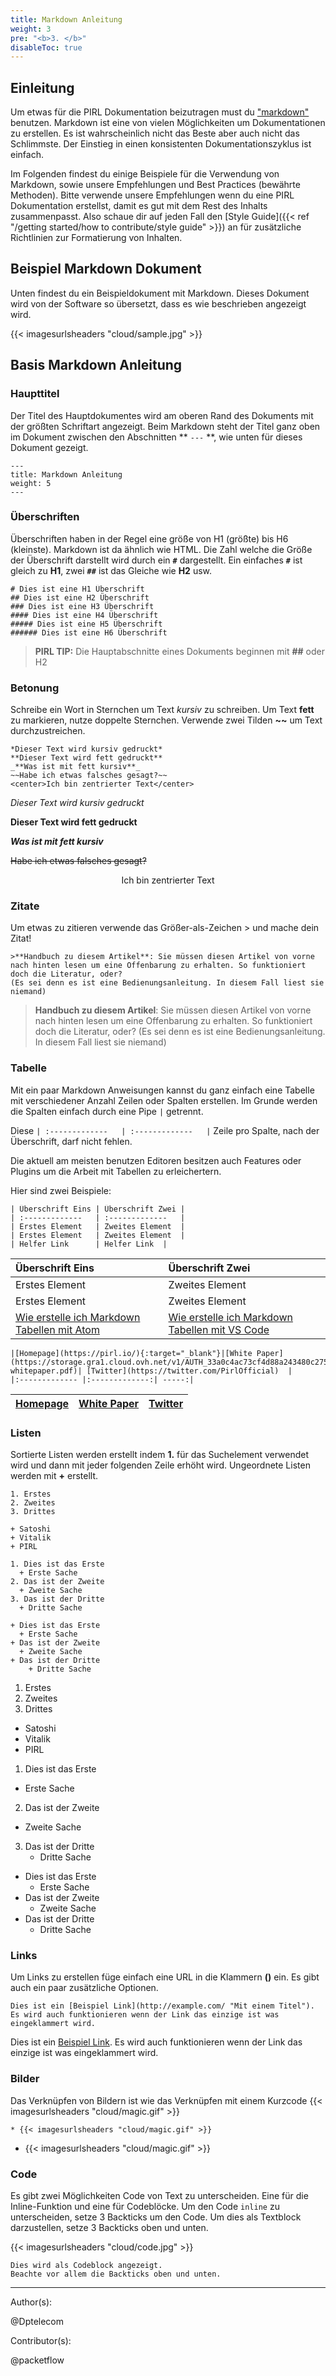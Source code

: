 ```yaml
---
title: Markdown Anleitung
weight: 3
pre: "<b>3. </b>"
disableToc: true
---
```


## Einleitung

Um etwas für die PIRL Dokumentation beizutragen must du ["markdown"](https://daringfireball.net/projects/markdown/syntax) benutzen. Markdown ist eine von vielen Möglichkeiten um Dokumentationen zu erstellen. Es ist wahrscheinlich nicht das Beste aber auch nicht das Schlimmste. Der Einstieg in einen konsistenten Dokumentationszyklus ist einfach.

Im Folgenden findest du einige Beispiele für die Verwendung von Markdown, sowie unsere Empfehlungen und Best Practices (bewährte Methoden). Bitte verwende unsere Empfehlungen wenn du eine PIRL Dokumentation erstellst, damit es gut mit dem Rest des Inhalts zusammenpasst. Also schaue dir auf jeden Fall den [Style Guide]({{< ref "/getting started/how to contribute/style guide" >}}) an für zusätzliche Richtlinien zur Formatierung von Inhalten.

## Beispiel Markdown Dokument

Unten findest du ein Beispieldokument mit Markdown. Dieses Dokument wird von der Software so übersetzt, dass es wie beschrieben angezeigt wird.

{{< imagesurlsheaders "cloud/sample.jpg" >}}

## Basis Markdown Anleitung

### Haupttitel

Der Titel des Hauptdokumentes wird am oberen Rand des Dokuments mit der größten Schriftart angezeigt. Beim Markdown steht der Titel ganz oben im Dokument zwischen den Abschnitten ** `---` **, wie unten für dieses Dokument gezeigt.

```
---
title: Markdown Anleitung
weight: 5
---
```

### Überschriften

Überschriften haben in der Regel eine größe von H1 (größte) bis H6 (kleinste). Markdown ist da ähnlich wie HTML. Die Zahl welche die Größe der Überschrift darstellt wird durch ein **`#`** dargestellt. Ein einfaches **`#`** ist gleich zu **H1**, zwei **`##`** ist das Gleiche wie **H2** usw.

```
# Dies ist eine H1 Überschrift
## Dies ist eine H2 Überschrift
### Dies ist eine H3 Überschrift
#### Dies ist eine H4 Überschrift
##### Dies ist eine H5 Überschrift
###### Dies ist eine H6 Überschrift
```

> **PIRL TIP:** Die Hauptabschnitte eines Dokuments beginnen mit **##** oder H2

### Betonung

Schreibe ein Wort in Sternchen um Text *kursiv* zu schreiben. Um Text **fett** zu markieren, nutze doppelte Sternchen. Verwende zwei Tilden **~~** um Text durchzustreichen.

```
*Dieser Text wird kursiv gedruckt*
**Dieser Text wird fett gedruckt**
_**Was ist mit fett kursiv**_
~~Habe ich etwas falsches gesagt?~~
<center>Ich bin zentrierter Text</center>
```

*Dieser Text wird kursiv gedruckt*

**Dieser Text wird fett gedruckt**

_**Was ist mit fett kursiv**_

~~Habe ich etwas falsches gesagt?~~

<center>Ich bin zentrierter Text</center>

### Zitate

Um etwas zu zitieren verwende das Größer-als-Zeichen > und mache dein Zitat!
```
>**Handbuch zu diesem Artikel**: Sie müssen diesen Artikel von vorne nach hinten lesen um eine Offenbarung zu erhalten. So funktioniert doch die Literatur, oder?
(Es sei denn es ist eine Bedienungsanleitung. In diesem Fall liest sie niemand)
```
>**Handbuch zu diesem Artikel**: Sie müssen diesen Artikel von vorne nach hinten lesen um eine Offenbarung zu erhalten. So funktioniert doch die Literatur, oder?
(Es sei denn es ist eine Bedienungsanleitung. In diesem Fall liest sie niemand)

### Tabelle

Mit ein paar Markdown Anweisungen kannst du ganz einfach eine Tabelle mit verschiedener Anzahl Zeilen oder Spalten erstellen. Im Grunde werden die Spalten einfach durch eine Pipe ```|``` getrennt.

Diese ```| :-------------   | :-------------   |``` Zeile pro Spalte, nach der Überschrift, darf nicht fehlen.

Die aktuell am meisten benutzen Editoren besitzen auch Features oder Plugins um die Arbeit mit Tabellen zu erleichertern.

Hier sind zwei Beispiele:


```
| Überschrift Eins | Überschrift Zwei |
| :-------------   | :-------------   |
| Erstes Element   | Zweites Element  |
| Erstes Element   | Zweites Element  |
| Helfer Link      | Helfer Link  |
```
| Überschrift Eins | Überschrift Zwei |
| :-------------   | :-------------   |
| Erstes Element   | Zweites Element  |
| Erstes Element   | Zweites Element  |
[Wie erstelle ich Markdown Tabellen mit Atom](http://lmgtfy.com/?q=Wie%20erstelle%20ich%20Markdown%20Tabellen%20mit%20Atom&s=g)|[Wie erstelle ich Markdown Tabellen mit VS Code](http://lmgtfy.com/?q=Wie%20erstelle%20ich%20Markdown%20Tabellen%20mit%20VS%20Code&s=g)

```
|[Homepage](https://pirl.io/){:target="_blank"}|[White Paper](https://storage.gra1.cloud.ovh.net/v1/AUTH_33a0c4ac73cf4d88a243480c275be8ac/pirl/pirl-whitepaper.pdf)| [Twitter](https://twitter.com/PirlOfficial)  |
|:------------- |:-------------:| -----:|

```
|[Homepage](https://pirl.io/)|[White Paper](https://storage.gra1.cloud.ovh.net/v1/AUTH_33a0c4ac73cf4d88a243480c275be8ac/pirl/pirl-whitepaper.pdf)| [Twitter](https://twitter.com/PirlOfficial)  |
|:------------- |:-------------:| -----:|

### Listen

Sortierte Listen werden erstellt indem **1.** für das Suchelement verwendet wird und dann mit jeder folgenden Zeile erhöht wird. Ungeordnete Listen werden mit **+** erstellt.

```
1. Erstes
2. Zweites
3. Drittes

+ Satoshi
+ Vitalik
+ PIRL

1. Dies ist das Erste
  + Erste Sache
2. Das ist der Zweite
  + Zweite Sache
3. Das ist der Dritte
  + Dritte Sache

+ Dies ist das Erste
  + Erste Sache
+ Das ist der Zweite
  + Zweite Sache
+ Das ist der Dritte
    + Dritte Sache
```

1. Erstes
2. Zweites
3. Drittes

+ Satoshi
+ Vitalik
+ PIRL

1. Dies ist das Erste
  + Erste Sache
2. Das ist der Zweite
  + Zweite Sache
3. Das ist der Dritte
    + Dritte Sache

+ Dies ist das Erste
  + Erste Sache
+ Das ist der Zweite
  + Zweite Sache
+ Das ist der Dritte
  + Dritte Sache

### Links

Um Links zu erstellen füge einfach eine URL in die Klammern **()** ein. Es gibt auch ein paar zusätzliche Optionen.

```
Dies ist ein [Beispiel Link](http://example.com/ "Mit einem Titel"). Es wird auch funktionieren wenn der Link das einzige ist was eingeklammert wird.
```

Dies ist ein [Beispiel Link](http://example.com/ "Mit einem Titel"). Es wird auch funktionieren wenn der Link das einzige ist was eingeklammert wird.

### Bilder

Das Verknüpfen von Bildern ist wie das Verknüpfen mit einem Kurzcode {{< imagesurlsheaders "cloud/magic.gif" >}}

```link
* {{< imagesurlsheaders "cloud/magic.gif" >}}
```

+ {{< imagesurlsheaders "cloud/magic.gif" >}}

### Code

Es gibt zwei Möglichkeiten Code von Text zu unterscheiden. Eine für die Inline-Funktion und eine für Codeblöcke. Um den Code `inline` zu unterscheiden, setze 3 Backticks um den Code. Um dies als Textblock darzustellen, setze 3 Backticks oben und unten.

{{< imagesurlsheaders "cloud/code.jpg" >}}

```
Dies wird als Codeblock angezeigt.
Beachte vor allem die Backticks oben und unten.
```

---
Author(s):

@Dptelecom

Contributor(s):

@packetflow
